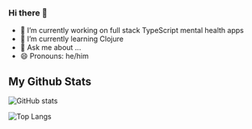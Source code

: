 ### Hi there 👋

- 🔭 I’m currently working on full stack TypeScript mental health apps
- 🌱 I’m currently learning Clojure
- 💬 Ask me about ...
- 😄 Pronouns: he/him

## My Github Stats

![GitHub stats](https://github-readme-stats.vercel.app/api?username=sdawes437&show_icons=true&theme=tokyonight)

![Top Langs](https://github-readme-stats.vercel.app/api/top-langs/?username=sdawes437&theme=tokyonight)

